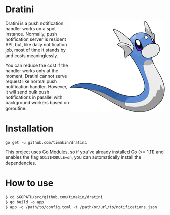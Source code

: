 Dratini
====

<img src="https://github.com/timakin/dratini/blob/master/dratini.png" alt="logo" align="right"/>

Dratini is a push notification handler works on a spot instance. Normally, push notification server is resident API, but, like daily notification job, most of time it stands by and costs meaninglessly.

You can reduce the cost if the handler works only at the moment. Dratini cannot serve request like normal push notification handler. However, it will send bulk push notifications in parallel with background workers based on goroutine.

# Installation

```
go get -u github.com/timakin/dratini
```

This project uses [Go Modules](https://github.com/golang/go/wiki/Modules), so if you've already installed Go (>= 1.11) and enables the flag `GO111MODULE=on`, you can automatically install the dependencies.

# How to use

```
$ cd $GOPATH/src/github.com/timakin/dratini
$ go build -o app
$ app -c /path/to/config.toml -t /path/or/url/to/notifications.json
```



